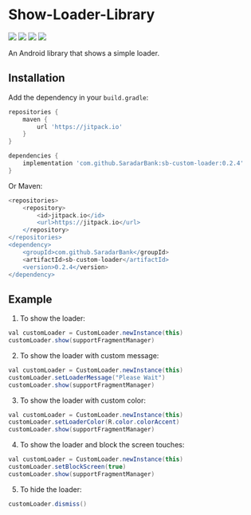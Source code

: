 # Show-Loader-Library
[![](https://img.shields.io/badge/API-21%2B-brightgreen.svg?style=flat)](https://android-arsenal.com/api?level=21#l21)	[![](https://img.shields.io/badge/Platform-Android-brightgreen.svg?style=flat)](https://developer.android.com/about)	[![](https://img.shields.io/badge/Language-Kotlin-brightgreen.svg?style=flat)](https://kotlinlang.org/)	[![](https://img.shields.io/badge/Version-0.2.4-brightgreen.svg?style=flat)](https://git-scm.com/book/en/v1/Getting-Started-About-Version-Control)

An Android library that shows a simple loader.

## Installation

Add the dependency in your `build.gradle`:
```groovy
repositories {
	maven {
		url 'https://jitpack.io' 
	}
}

dependencies {
	implementation 'com.github.SaradarBank:sb-custom-loader:0.2.4'
}
```
Or Maven:
```groovy
<repositories>
	<repository>
		<id>jitpack.io</id>
		<url>https://jitpack.io</url>
	</repository>
</repositories>
<dependency>
	<groupId>com.github.SaradarBank</groupId>
	<artifactId>sb-custom-loader</artifactId>
	<version>0.2.4</version>
</dependency>
```

## Example

1) To show the loader:
```java
val customLoader = CustomLoader.newInstance(this)
customLoader.show(supportFragmentManager)
```

2) To show the loader with custom message:
```java
val customLoader = CustomLoader.newInstance(this)
customLoader.setLoaderMessage("Please Wait")
customLoader.show(supportFragmentManager)
```

3) To show the loader with custom color:
```java
val customLoader = CustomLoader.newInstance(this)
customLoader.setLoaderColor(R.color.colorAccent)
customLoader.show(supportFragmentManager)
```

4) To show the loader and block the screen touches:
```java
val customLoader = CustomLoader.newInstance(this)
customLoader.setBlockScreen(true)
customLoader.show(supportFragmentManager)
```

5) To hide the loader:

```java
customLoader.dismiss()
```
